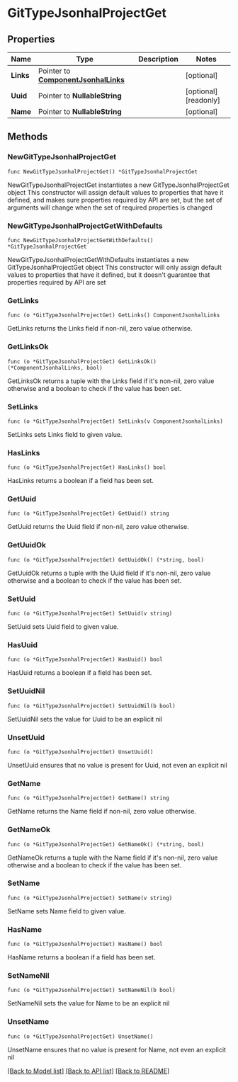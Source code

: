 # GitTypeJsonhalProjectGet

## Properties

Name | Type | Description | Notes
------------ | ------------- | ------------- | -------------
**Links** | Pointer to [**ComponentJsonhalLinks**](ComponentJsonhalLinks.md) |  | [optional] 
**Uuid** | Pointer to **NullableString** |  | [optional] [readonly] 
**Name** | Pointer to **NullableString** |  | [optional] 

## Methods

### NewGitTypeJsonhalProjectGet

`func NewGitTypeJsonhalProjectGet() *GitTypeJsonhalProjectGet`

NewGitTypeJsonhalProjectGet instantiates a new GitTypeJsonhalProjectGet object
This constructor will assign default values to properties that have it defined,
and makes sure properties required by API are set, but the set of arguments
will change when the set of required properties is changed

### NewGitTypeJsonhalProjectGetWithDefaults

`func NewGitTypeJsonhalProjectGetWithDefaults() *GitTypeJsonhalProjectGet`

NewGitTypeJsonhalProjectGetWithDefaults instantiates a new GitTypeJsonhalProjectGet object
This constructor will only assign default values to properties that have it defined,
but it doesn't guarantee that properties required by API are set

### GetLinks

`func (o *GitTypeJsonhalProjectGet) GetLinks() ComponentJsonhalLinks`

GetLinks returns the Links field if non-nil, zero value otherwise.

### GetLinksOk

`func (o *GitTypeJsonhalProjectGet) GetLinksOk() (*ComponentJsonhalLinks, bool)`

GetLinksOk returns a tuple with the Links field if it's non-nil, zero value otherwise
and a boolean to check if the value has been set.

### SetLinks

`func (o *GitTypeJsonhalProjectGet) SetLinks(v ComponentJsonhalLinks)`

SetLinks sets Links field to given value.

### HasLinks

`func (o *GitTypeJsonhalProjectGet) HasLinks() bool`

HasLinks returns a boolean if a field has been set.

### GetUuid

`func (o *GitTypeJsonhalProjectGet) GetUuid() string`

GetUuid returns the Uuid field if non-nil, zero value otherwise.

### GetUuidOk

`func (o *GitTypeJsonhalProjectGet) GetUuidOk() (*string, bool)`

GetUuidOk returns a tuple with the Uuid field if it's non-nil, zero value otherwise
and a boolean to check if the value has been set.

### SetUuid

`func (o *GitTypeJsonhalProjectGet) SetUuid(v string)`

SetUuid sets Uuid field to given value.

### HasUuid

`func (o *GitTypeJsonhalProjectGet) HasUuid() bool`

HasUuid returns a boolean if a field has been set.

### SetUuidNil

`func (o *GitTypeJsonhalProjectGet) SetUuidNil(b bool)`

 SetUuidNil sets the value for Uuid to be an explicit nil

### UnsetUuid
`func (o *GitTypeJsonhalProjectGet) UnsetUuid()`

UnsetUuid ensures that no value is present for Uuid, not even an explicit nil
### GetName

`func (o *GitTypeJsonhalProjectGet) GetName() string`

GetName returns the Name field if non-nil, zero value otherwise.

### GetNameOk

`func (o *GitTypeJsonhalProjectGet) GetNameOk() (*string, bool)`

GetNameOk returns a tuple with the Name field if it's non-nil, zero value otherwise
and a boolean to check if the value has been set.

### SetName

`func (o *GitTypeJsonhalProjectGet) SetName(v string)`

SetName sets Name field to given value.

### HasName

`func (o *GitTypeJsonhalProjectGet) HasName() bool`

HasName returns a boolean if a field has been set.

### SetNameNil

`func (o *GitTypeJsonhalProjectGet) SetNameNil(b bool)`

 SetNameNil sets the value for Name to be an explicit nil

### UnsetName
`func (o *GitTypeJsonhalProjectGet) UnsetName()`

UnsetName ensures that no value is present for Name, not even an explicit nil

[[Back to Model list]](../README.md#documentation-for-models) [[Back to API list]](../README.md#documentation-for-api-endpoints) [[Back to README]](../README.md)


